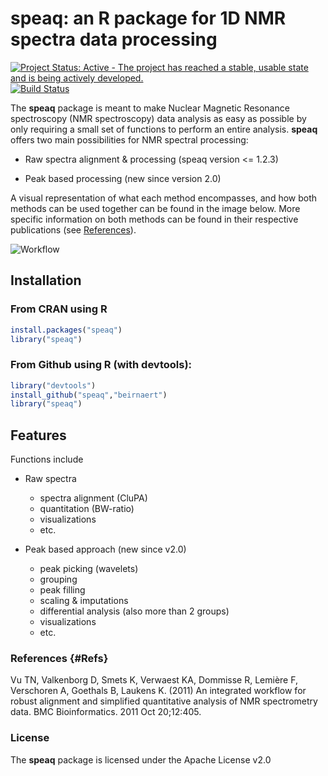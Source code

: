 # speaq: an R package for 1D NMR spectra data processing 

[![Project Status: Active - The project has reached a stable, usable state and is being actively developed.](http://www.repostatus.org/badges/latest/active.svg)](http://www.repostatus.org/#active)
[![Build Status](https://travis-ci.com/Beirnaert/speaq.svg?token=RasChTxxFxz6YzsLEhBK&branch=master)](https://travis-ci.com/Beirnaert/speaq)


The **speaq** package is meant to make Nuclear Magnetic Resonance spectroscopy (NMR spectroscopy) data analysis as easy as possible by only requiring a small set of functions to perform an entire analysis. **speaq** offers two main possibilities for NMR spectral processing:

* Raw spectra alignment & processing (speaq version <= 1.2.3)

* Peak based processing (new since version 2.0)


A visual representation of what each method encompasses, and how both methods can be used together can be found in the image below. More specific information on both methods can be found in their respective publications (see [References](#Refs)). 

![Workflow](docimages/speaq-github-workflow.png)


## Installation


### From CRAN using R
```R
install.packages("speaq")   
library("speaq")
```

### From Github using R (with devtools):
```R
library("devtools")
install_github("speaq","beirnaert")
library("speaq")
```


## Features


Functions include

* Raw spectra 
	- spectra alignment (CluPA)
	- quantitation (BW-ratio)
	- visualizations
	- etc.

* Peak based approach (new since v2.0)
	- peak picking (wavelets)
	- grouping
	- peak filling
	- scaling & imputations
	- differential analysis (also more than 2 groups)
	- visualizations
	- etc.



### References {#Refs}

Vu TN, Valkenborg D, Smets K, Verwaest KA, Dommisse R, Lemière F, Verschoren A, Goethals B, Laukens K. (2011) An integrated workflow for robust alignment and simplified quantitative analysis of NMR spectrometry data. BMC Bioinformatics. 2011 Oct 20;12:405.

### License

The **speaq** package is licensed under the Apache License v2.0 


